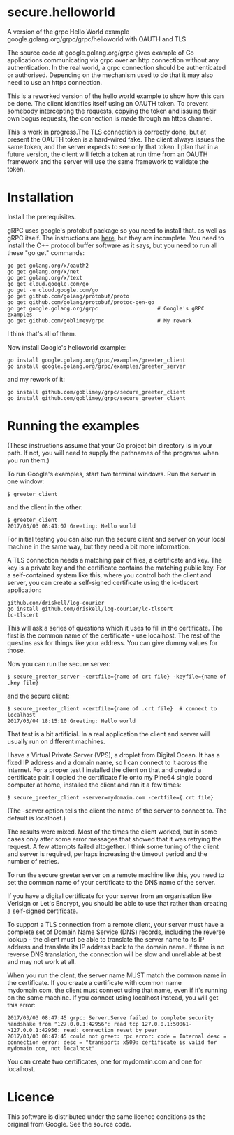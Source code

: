 # secure.helloworld
A version of the grpc Hello World example google.golang.org/grpc/grpc/helloworld 
with OAUTH and TLS

The source code at google.golang.org/grpc gives example of Go applications
communicating via grpc over an http connection without any authentication.
In the real world, a grpc connection should be authenticated or
authorised.  Depending on the mechanism used to do that it may also need
to use an https connection.

This is a reworked version of the hello world example to show how this can be
done.  The client identifies itself using an OAUTH token.  To prevent somebody
intercepting the requests, copying the token and issuing their own bogus
requests, the connection is made through an https channel.

This is work in progress.The TLS connection is correctly done,
but at present the OAUTH token is a hard-wired fake.  The
client always issues the same token, and the server expects to see only that
token.  I plan that in a future version, the client will fetch a token at
run time from an OAUTH framework and the server will use the same framework to
validate the token.

Installation
============

Install the prerequisites.

gRPC uses google's protobuf package so you need to install that.
as well as gRPC itself.
The instructions are [here](https://github.com/golang/protobuf),
but they are incomplete.
You need to install the C++ protocol buffer software as it says,
but you need to run all these "go get" commands:

```
go get golang.org/x/oauth2
go get golang.org/x/net
go get golang.org/x/text
go get cloud.google.com/go
go get -u cloud.google.com/go
go get github.com/golang/protobuf/proto 
go get github.com/golang/protobuf/protoc-gen-go
go get google.golang.org/grpc                   # Google's gRPC examples
go get github.com/goblimey/grpc                 # My rework
```

I think that's all of them.

Now install Google's helloworld example:
```
go install google.golang.org/grpc/examples/greeter_client
go install google.golang.org/grpc/examples/greeter_server
```

and my rework of it:

```
go install github.com/goblimey/grpc/secure_greeter_client
go install github.com/goblimey/grpc/secure_greeter_client
```

Running the examples
====================

(These instructions assume that your Go project bin directory is in your path.
If not, you will need to supply the pathnames of the programs when you run them.)

To run Google's examples,
start two terminal windows.
Run the server in one window:

```
$ greeter_client
```

and the client in the other:

```
$ greeter_client
2017/03/03 08:41:07 Greeting: Hello world

```

For initial testing you can also run the secure client and server on your local machine
in the same way,
but they need a bit more information.

A TLS connection needs a matching pair of files, a certificate and key.
The key is a private key and the certificate contains the matching public key.
For a self-contained system like this,
where you control both the client and server,
you can create a self-signed certificate using the lc-tlscert application:

```
github.com/driskell/log-courier
go install github.com/driskell/log-courier/lc-tlscert
lc-tlscert
```

This will ask a series of questions which it uses to fill in the certificate.
The first is the common name of the certificate - use localhost.
The rest of the questins ask for things like your address.
You can give dummy values for those.

Now you can run the secure server:

```
$ secure_greeter_server -certfile={name of crt file} -keyfile={name of .key file}
```

and the secure client:

```
$ secure_greeter_client -certfile={name of .crt file}  # connect to localhost
2017/03/04 18:15:10 Greeting: Hello world
```

That test is a bit artificial.
In a real application
the client and server will usually run on different machines.

I have a Virtual Private Server (VPS),
a droplet from Digital Ocean.
It has a fixed IP address and a domain name,
so I can connect to it across the internet.
For a proper test I installed the client on that
and created a certificate pair.
I copied the certificate file onto my Pine64 single board computer at home,
installed the client and ran it a few times:

```
$ secure_greeter_client -server=mydomain.com -certfile={.crt file}
```

(The -server option tells the client the name of the server
to connect to.  The default is localhost.)

The results were mixed.
Most of the times the client worked,
but in some cases only after some error messages
that showed that it was retrying the request.
A few attempts failed altogether.
I think some tuning of the client and server is required,
perhaps increasing the timeout period and 
the number of retries.
 
To run the secure greeter server on a remote machine like this,
you need to set the common name of your certificate
to the DNS name of the server.

If you have a digital certificate for your server
from an organisation like
Verisign or Let's Encrypt,
you should be able to use that 
rather than creating a self-signed certificate.

To support a TLS connection from a remote client,
your server must have a complete set of
Domain Name Service (DNS) records,
including the reverse lookup - the client must be able to 
translate the server name to its IP address and translate 
its IP address back to the domain name.
If there is no reverse DNS translation,
the connection will be slow and unreliable at best
and may not work at all.

When you run the clent,
the server name MUST match the common name in the certificate.
If you create a certificate with common name mydomain.com, the client
must connect using that name,
even if it's running on the same machine.
If you connect using localhost instead,
you will get this error:

```
2017/03/03 08:47:45 grpc: Server.Serve failed to complete security handshake from "127.0.0.1:42956": read tcp 127.0.0.1:50061->127.0.0.1:42956: read: connection reset by peer
2017/03/03 08:47:45 could not greet: rpc error: code = Internal desc = connection error: desc = "transport: x509: certificate is valid for mydomain.com, not localhost"
```

You can create two certificates, one for mydomain.com and one for localhost.

Licence
=========
This software is distributed under the same licence conditions as the original from 
Google.  See the source code.
